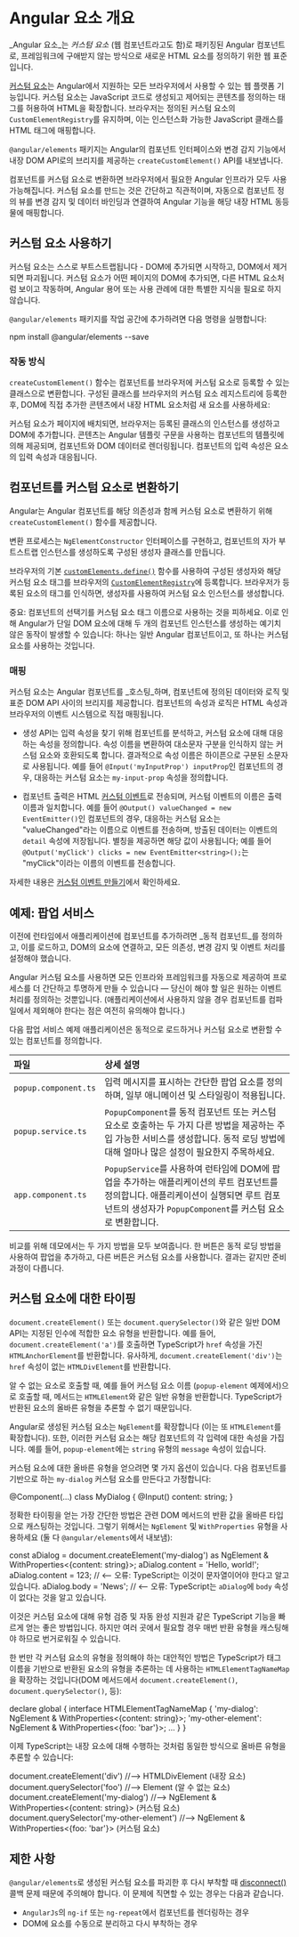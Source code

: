 # Angular 요소 개요

_Angular 요소_는 _커스텀 요소_ (웹 컴포넌트라고도 함)로 패키징된 Angular 컴포넌트로, 프레임워크에 구애받지 않는 방식으로 새로운 HTML 요소를 정의하기 위한 웹 표준입니다.

[커스텀 요소](https://developer.mozilla.org/docs/Web/Web_Components/Using_custom_elements)는 Angular에서 지원하는 모든 브라우저에서 사용할 수 있는 웹 플랫폼 기능입니다.
커스텀 요소는 JavaScript 코드로 생성되고 제어되는 콘텐츠를 정의하는 태그를 허용하여 HTML을 확장합니다.
브라우저는 정의된 커스텀 요소의 `CustomElementRegistry`를 유지하며, 이는 인스턴스화 가능한 JavaScript 클래스를 HTML 태그에 매핑합니다.

`@angular/elements` 패키지는 Angular의 컴포넌트 인터페이스와 변경 감지 기능에서 내장 DOM API로의 브리지를 제공하는 `createCustomElement()` API를 내보냅니다.

컴포넌트를 커스텀 요소로 변환하면 브라우저에서 필요한 Angular 인프라가 모두 사용 가능해집니다.
커스텀 요소를 만드는 것은 간단하고 직관적이며, 자동으로 컴포넌트 정의 뷰를 변경 감지 및 데이터 바인딩과 연결하여 Angular 기능을 해당 내장 HTML 동등물에 매핑합니다.

## 커스텀 요소 사용하기

커스텀 요소는 스스로 부트스트랩됩니다 - DOM에 추가되면 시작하고, DOM에서 제거되면 파괴됩니다.
커스텀 요소가 어떤 페이지의 DOM에 추가되면, 다른 HTML 요소처럼 보이고 작동하며, Angular 용어 또는 사용 관례에 대한 특별한 지식을 필요로 하지 않습니다.

`@angular/elements` 패키지를 작업 공간에 추가하려면 다음 명령을 실행합니다:

<docs-code language="shell">

npm install @angular/elements --save

</docs-code>

### 작동 방식

`createCustomElement()` 함수는 컴포넌트를 브라우저에 커스텀 요소로 등록할 수 있는 클래스으로 변환합니다.
구성된 클래스를 브라우저의 커스텀 요소 레지스트리에 등록한 후, DOM에 직접 추가한 콘텐츠에서 내장 HTML 요소처럼 새 요소를 사용하세요:

<docs-code language="html">

<my-popup message="Use Angular!"></my-popup>

</docs-code>

커스텀 요소가 페이지에 배치되면, 브라우저는 등록된 클래스의 인스턴스를 생성하고 DOM에 추가합니다.
콘텐츠는 Angular 템플릿 구문을 사용하는 컴포넌트의 템플릿에 의해 제공되며, 컴포넌트와 DOM 데이터로 렌더링됩니다.
컴포넌트의 입력 속성은 요소의 입력 속성과 대응됩니다.

## 컴포넌트를 커스텀 요소로 변환하기

Angular는 Angular 컴포넌트를 해당 의존성과 함께 커스텀 요소로 변환하기 위해 `createCustomElement()` 함수를 제공합니다.

변환 프로세스는 `NgElementConstructor` 인터페이스를 구현하고, 컴포넌트의 자가 부트스트랩 인스턴스를 생성하도록 구성된 생성자 클래스를 만듭니다.

브라우저의 기본 [`customElements.define()`](https://developer.mozilla.org/docs/Web/API/CustomElementRegistry/define) 함수를 사용하여 구성된 생성자와 해당 커스텀 요소 태그를 브라우저의 [`CustomElementRegistry`](https://developer.mozilla.org/docs/Web/API/CustomElementRegistry)에 등록합니다.
브라우저가 등록된 요소의 태그를 인식하면, 생성자를 사용하여 커스텀 요소 인스턴스를 생성합니다.

중요: 컴포넌트의 선택기를 커스텀 요소 태그 이름으로 사용하는 것을 피하세요.
이로 인해 Angular가 단일 DOM 요소에 대해 두 개의 컴포넌트 인스턴스를 생성하는 예기치 않은 동작이 발생할 수 있습니다:
하나는 일반 Angular 컴포넌트이고, 또 하나는 커스텀 요소를 사용하는 것입니다.

### 매핑

커스텀 요소는 Angular 컴포넌트를 _호스팅_하며, 컴포넌트에 정의된 데이터와 로직 및 표준 DOM API 사이의 브리지를 제공합니다.
컴포넌트의 속성과 로직은 HTML 속성과 브라우저의 이벤트 시스템으로 직접 매핑됩니다.

* 생성 API는 입력 속성을 찾기 위해 컴포넌트를 분석하고, 커스텀 요소에 대해 대응하는 속성을 정의합니다.
  속성 이름을 변환하여 대소문자 구분을 인식하지 않는 커스텀 요소와 호환되도록 합니다.
  결과적으로 속성 이름은 하이픈으로 구분된 소문자로 사용됩니다.
  예를 들어 `@Input('myInputProp') inputProp`인 컴포넌트의 경우, 대응하는 커스텀 요소는 `my-input-prop` 속성을 정의합니다.

* 컴포넌트 출력은 HTML [커스텀 이벤트](https://developer.mozilla.org/docs/Web/API/CustomEvent)로 전송되며, 커스텀 이벤트의 이름은 출력 이름과 일치합니다.
    예를 들어 `@Output() valueChanged = new EventEmitter()`인 컴포넌트의 경우, 대응하는 커스텀 요소는 "valueChanged"라는 이름으로 이벤트를 전송하며, 방출된 데이터는 이벤트의 `detail` 속성에 저장됩니다.
    별칭을 제공하면 해당 값이 사용됩니다; 예를 들어 `@Output('myClick') clicks = new EventEmitter<string>();`는 "myClick"이라는 이름의 이벤트를 전송합니다.

자세한 내용은 [커스텀 이벤트 만들기](https://developer.mozilla.org/docs/Web/Guide/Events/Creating_and_triggering_events#Creating_custom_events)에서 확인하세요.

## 예제: 팝업 서비스

이전에 런타임에서 애플리케이션에 컴포넌트를 추가하려면 _동적 컴포넌트_를 정의하고, 이를 로드하고, DOM의 요소에 연결하고, 모든 의존성, 변경 감지 및 이벤트 처리를 설정해야 했습니다.

Angular 커스텀 요소를 사용하면 모든 인프라와 프레임워크를 자동으로 제공하여 프로세스를 더 간단하고 투명하게 만들 수 있습니다 — 당신이 해야 할 일은 원하는 이벤트 처리를 정의하는 것뿐입니다.
\(애플리케이션에서 사용하지 않을 경우 컴포넌트를 컴파일에서 제외해야 한다는 점은 여전히 유의해야 합니다.\)

다음 팝업 서비스 예제 애플리케이션은 동적으로 로드하거나 커스텀 요소로 변환할 수 있는 컴포넌트를 정의합니다.

| 파일                  | 상세 설명                                                                                                                                                                                                                     |
| :------------------- | :--------------------------------------------------------------------------------------------------------------------------------------------------------------------------------------------------------------------------- |
| `popup.component.ts` | 입력 메시지를 표시하는 간단한 팝업 요소를 정의하며, 일부 애니메이션 및 스타일링이 적용됩니다.                                                                                                                                      |
| `popup.service.ts`   | `PopupComponent`를 동적 컴포넌트 또는 커스텀 요소로 호출하는 두 가지 다른 방법을 제공하는 주입 가능한 서비스를 생성합니다. 동적 로딩 방법에 대해 얼마나 많은 설정이 필요한지 주목하세요.                        |  |
| `app.component.ts`   | `PopupService`를 사용하여 런타임에 DOM에 팝업을 추가하는 애플리케이션의 루트 컴포넌트를 정의합니다. 애플리케이션이 실행되면 루트 컴포넌트의 생성자가 `PopupComponent`를 커스텀 요소로 변환합니다. |

비교를 위해 데모에서는 두 가지 방법을 모두 보여줍니다.
한 버튼은 동적 로딩 방법을 사용하여 팝업을 추가하고, 다른 버튼은 커스텀 요소를 사용합니다.
결과는 같지만 준비 과정이 다릅니다.

<docs-code-multifile>
    <docs-code header="popup.component.ts" path="adev/src/content/examples/elements/src/app/popup.component.ts"/>
    <docs-code header="popup.service.ts" path="adev/src/content/examples/elements/src/app/popup.service.ts"/>
    <docs-code header="app.component.ts" path="adev/src/content/examples/elements/src/app/app.component.ts"/>
</docs-code-multifile>

## 커스텀 요소에 대한 타이핑

`document.createElement()` 또는 `document.querySelector()`와 같은 일반 DOM API는 지정된 인수에 적합한 요소 유형을 반환합니다.
예를 들어, `document.createElement('a')`를 호출하면 TypeScript가 `href` 속성을 가진 `HTMLAnchorElement`를 반환합니다.
유사하게, `document.createElement('div')`는 `href` 속성이 없는 `HTMLDivElement`를 반환합니다.

알 수 없는 요소로 호출할 때, 예를 들어 커스텀 요소 이름 (`popup-element` 예제에서)으로 호출할 때, 메서드는 `HTMLElement`와 같은 일반 유형을 반환합니다. TypeScript가 반환된 요소의 올바른 유형을 추론할 수 없기 때문입니다.

Angular로 생성된 커스텀 요소는 `NgElement`를 확장합니다 (이는 또 `HTMLElement`를 확장합니다).
또한, 이러한 커스텀 요소는 해당 컴포넌트의 각 입력에 대한 속성을 가집니다.
예를 들어, `popup-element`에는 `string` 유형의 `message` 속성이 있습니다.

커스텀 요소에 대한 올바른 유형을 얻으려면 몇 가지 옵션이 있습니다.
다음 컴포넌트를 기반으로 하는 `my-dialog` 커스텀 요소를 만든다고 가정합니다:

<docs-code language="typescript">

@Component(…)
class MyDialog {
  @Input() content: string;
}

</docs-code>

정확한 타이핑을 얻는 가장 간단한 방법은 관련 DOM 메서드의 반환 값을 올바른 타입으로 캐스팅하는 것입니다.
그렇기 위해서는 `NgElement` 및 `WithProperties` 유형을 사용하세요 \(둘 다 `@angular/elements`에서 내보냄\):

<docs-code language="typescript">

const aDialog = document.createElement('my-dialog') as NgElement & WithProperties<{content: string}>;
aDialog.content = 'Hello, world!';
aDialog.content = 123;  // <-- 오류: TypeScript는 이것이 문자열이어야 한다고 알고 있습니다.
aDialog.body = 'News';  // <-- 오류: TypeScript는 `aDialog`에 `body` 속성이 없다는 것을 알고 있습니다.

</docs-code>

이것은 커스텀 요소에 대해 유형 검증 및 자동 완성 지원과 같은 TypeScript 기능을 빠르게 얻는 좋은 방법입니다.
하지만 여러 곳에서 필요할 경우 매번 반환 유형을 캐스팅해야 하므로 번거로워질 수 있습니다.

한 번만 각 커스텀 요소의 유형을 정의해야 하는 대안적인 방법은 TypeScript가 태그 이름을 기반으로 반환된 요소의 유형을 추론하는 데 사용하는 `HTMLElementTagNameMap`을 확장하는 것입니다\(DOM 메서드에서 `document.createElement()`, `document.querySelector()`, 등\):

<docs-code language="typescript">

declare global {
  interface HTMLElementTagNameMap {
    'my-dialog': NgElement & WithProperties<{content: string}>;
    'my-other-element': NgElement & WithProperties<{foo: 'bar'}>;
    …
  }
}

</docs-code>

이제 TypeScript는 내장 요소에 대해 수행하는 것처럼 동일한 방식으로 올바른 유형을 추론할 수 있습니다:

<docs-code language="typescript">

document.createElement('div')               //--> HTMLDivElement (내장 요소)
document.querySelector('foo')               //--> Element        (알 수 없는 요소)
document.createElement('my-dialog')         //--> NgElement & WithProperties<{content: string}> (커스텀 요소)
document.querySelector('my-other-element')  //--> NgElement & WithProperties<{foo: 'bar'}>      (커스텀 요소)

</docs-code>

## 제한 사항

`@angular/elements`로 생성된 커스텀 요소를 파괴한 후 다시 부착할 때 [disconnect()](https://github.com/angular/angular/issues/38778) 콜백 문제 때문에 주의해야 합니다. 이 문제에 직면할 수 있는 경우는 다음과 같습니다.

- `AngularJs`의 `ng-if` 또는 `ng-repeat`에서 컴포넌트를 렌더링하는 경우
- DOM에 요소를 수동으로 분리하고 다시 부착하는 경우